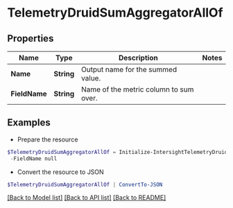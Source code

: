 # TelemetryDruidSumAggregatorAllOf
## Properties

Name | Type | Description | Notes
------------ | ------------- | ------------- | -------------
**Name** | **String** | Output name for the summed value. | 
**FieldName** | **String** | Name of the metric column to sum over. | 

## Examples

- Prepare the resource
```powershell
$TelemetryDruidSumAggregatorAllOf = Initialize-IntersightTelemetryDruidSumAggregatorAllOf  -Name null `
 -FieldName null
```

- Convert the resource to JSON
```powershell
$TelemetryDruidSumAggregatorAllOf | ConvertTo-JSON
```

[[Back to Model list]](../README.md#documentation-for-models) [[Back to API list]](../README.md#documentation-for-api-endpoints) [[Back to README]](../README.md)

